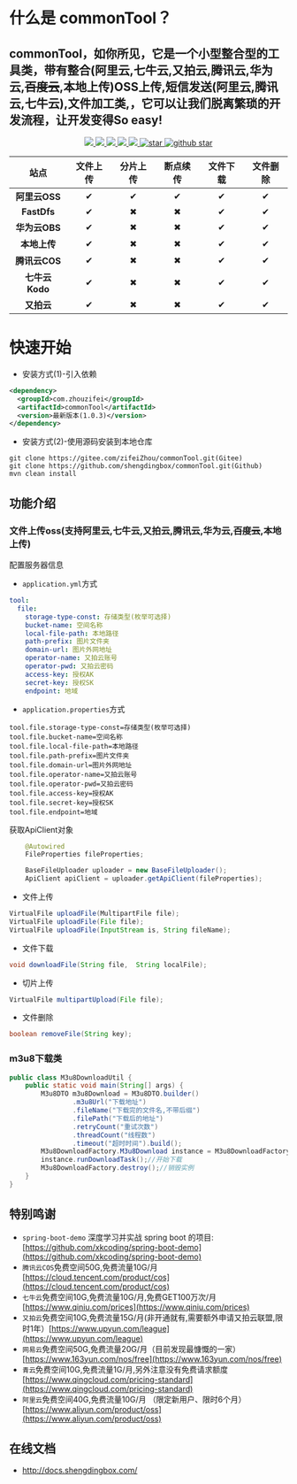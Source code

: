 # 什么是 commonTool？
commonTool，如你所见，它是一个小型整合型的工具类，带有整合(阿里云,七牛云,又拍云,腾讯云,华为云,~~百度云~~,本地上传)OSS上传,短信发送(阿里云,腾讯云,七牛云),文件加工类,，它可以让我们脱离繁琐的开发流程，让开发变得**So easy!**
-------------------------------
<p align="center">
	<a target="_blank" href="https://search.maven.org/search?q=mediaTool">
		<img src="https://img.shields.io/github/v/release/shengdingbox/mediaTool?style=flat-square" ></img>
	</a>
	<a target="_blank" href="https://oss.sonatype.org/content/repositories/snapshots/com/zhouzfei/mediaTool/">
		<img src="https://img.shields.io/nexus/s/com.zhouzifei/mediaTool.svg?server=https://oss.sonatype.org&style=flat-square" ></img>
	</a>
	<a target="_blank" href="https://github.com/shengdingbox/mediaTool/blob/master/LICENSE">
		<img src="https://img.shields.io/apm/l/vim-mode.svg?color=yellow" ></img>
	</a>
	<a target="_blank" href="https://www.oracle.com/technetwork/java/javase/downloads/index.html">
		<img src="https://img.shields.io/badge/JDK-1.8+-green.svg" ></img>
	</a>
	<a target="_blank" href="https://docs.zhouzifei.com" title="参考文档">
		<img src="https://img.shields.io/badge/Docs-latest-blueviolet.svg" ></img>
	</a>
	<a href='https://gitee.com/zifeiZhou/mediaTool/stargazers'>
	  <img src='https://gitee.com/zifeiZhou/mediaTool/badge/star.svg?theme=gvp' alt='star'></img>
	</a>
	<a target="_blank" href='https://github.com/shengdingbox/mediaTool/'>
		<img src="https://img.shields.io/github/stars/shengdingbox/mediaTool.svg?style=social" alt="github star"></img>
	</a>
</p>

| 站点 | 文件上传 | 分片上传 | 断点续传 | 文件下载 | 文件删除 |
| :--: | :--: | :--: | :--: | :--: | :--: |
| **阿里云OSS**  |✔|✔|✔|✔|✔|
| **FastDfs**   |✔|✖|✖|✔|✔|
| **华为云OBS**  |✔|✖|✖|✔|✔|
| **本地上传**   |✔|✖|✖|✔|✔|
| **腾讯云COS**  |✔|✖|✖|✔|✔|
| **七牛云Kodo** |✔|✖|✖|✔|✔|
| **又拍云**     |✔|✖|✖|✔|✔|
	
# 快速开始
-  安装方式(1)-引入依赖
```xml
<dependency>
  <groupId>com.zhouzifei</groupId>
  <artifactId>commonTool</artifactId>
  <version>最新版本(1.0.3)</version>
</dependency>
```
- 安装方式(2)-使用源码安装到本地仓库
```shell
git clone https://gitee.com/zifeiZhou/commonTool.git(Gitee)
git clone https://github.com/shengdingbox/commonTool.git(Github)
mvn clean install
```
## 功能介绍
### 文件上传oss(支持阿里云,七牛云,又拍云,腾讯云,华为云,~~百度云~~,本地上传)

配置服务器信息

- `application.yml`方式
```yaml
tool:
  file:
    storage-type-const: 存储类型(枚举可选择)
    bucket-name: 空间名称
    local-file-path: 本地路径
    path-prefix: 图片文件夹
    domain-url: 图片外网地址
    operator-name: 又拍云账号
    operator-pwd: 又拍云密码
    access-key: 授权AK
    secret-key: 授权SK
    endpoint: 地域
```
- `application.properties`方式
```properties
tool.file.storage-type-const=存储类型(枚举可选择)
tool.file.bucket-name=空间名称
tool.file.local-file-path=本地路径
tool.file.path-prefix=图片文件夹
tool.file.domain-url=图片外网地址
tool.file.operator-name=又拍云账号
tool.file.operator-pwd=又拍云密码
tool.file.access-key=授权AK
tool.file.secret-key=授权SK
tool.file.endpoint=地域
```
获取ApiClient对象
```java
    @Autowired
    FileProperties fileProperties;

    BaseFileUploader uploader = new BaseFileUploader();
    ApiClient apiClient = uploader.getApiClient(fileProperties);
```
- 文件上传
```java
VirtualFile uploadFile(MultipartFile file);
VirtualFile uploadFile(File file);
VirtualFile uploadFile(InputStream is, String fileName);
```
- 文件下载
```java
void downloadFile(String file,  String localFile);
```
- 切片上传
```java
VirtualFile multipartUpload(File file);
```
- 文件删除
```java
boolean removeFile(String key);
```
### m3u8下载类

```java
public class M3u8DownloadUtil {
    public static void main(String[] args) {
        M3u8DTO m3u8Download = M3u8DTO.builder()
                .m3u8Url("下载地址")
                .fileName("下载完的文件名,不带后缀")
                .filePath("下载后的地址")
                .retryCount("重试次数")
                .threadCount("线程数")
                .timeout("超时时间").build();
        M3u8DownloadFactory.M3u8Download instance = M3u8DownloadFactory.getInstance(m3u8Download);
        instance.runDownloadTask();//开始下载
        M3u8DownloadFactory.destroy();//销毁实例
    }
}
```

## 特别鸣谢
- `spring-boot-demo` 深度学习并实战 spring boot 的项目: [https://github.com/xkcoding/spring-boot-demo](https://github.com/xkcoding/spring-boot-demo) 
- `腾讯云COS`免费空间50G,免费流量10G/月 [https://cloud.tencent.com/product/cos](https://cloud.tencent.com/product/cos)
- `七牛云`免费空间10G,免费流量10G/月,免费GET100万次/月[https://www.qiniu.com/prices](https://www.qiniu.com/prices)
- `又拍云`免费空间10G,免费流量15G/月(非开通就有,需要额外申请又拍云联盟,限时1年）[https://www.upyun.com/league](https://www.upyun.com/league)
- `网易云`免费空间50G,免费流量20G/月（目前发现最慷慨的一家）[https://www.163yun.com/nos/free](https://www.163yun.com/nos/free)
- `青云`免费空间10G,免费流量1G/月,另外注意没有免费请求额度[https://www.qingcloud.com/pricing-standard](https://www.qingcloud.com/pricing-standard)
- `阿里云`免费空间40G,免费流量10G/月 （限定新用户、限时6个月）[https://www.aliyun.com/product/oss](https://www.aliyun.com/product/oss)



## 在线文档
- <a href = "http://docs.shengdingbox.com/">http://docs.shengdingbox.com/</a>
